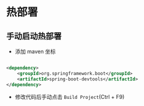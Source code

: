 # 热部署
## 手动启动热部署
- 添加 maven 坐标
```xml

<dependency>
    <groupId>org.springframework.boot</groupId>
    <artifactId>spring-boot-devtools</artifactId>
</dependency>
```

- 修改代码后手动点击 `Build Project`(Ctrl + F9)

